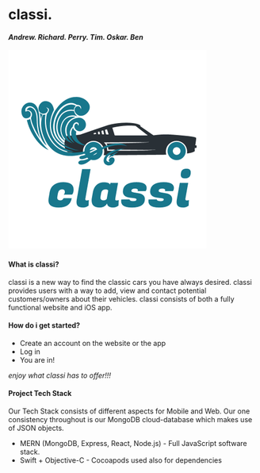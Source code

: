 <div>
    <h1> classi. </h1>
    <h4><i> Andrew. Richard. Perry. Tim. Oskar. Ben </i></h4>
    <img style="align: center" src="./Assets/classi.png"/>
    <h4> What is classi? </h4>
    <p>
        classi is a new way to find the classic cars you have always desired. classi provides users with a way to add, view and contact potential customers/owners about their vehicles. classi consists of both a fully functional website and iOS app.
    </p>
    <h4> How do i get started? </h4>
    <ul>
        <li> Create an account on the website or the app </li>
        <li> Log in </li>
        <li> You are in! </li>
    </ul>
    <p><i> enjoy what classi has to offer!!! </i><p>
    <h4> Project Tech Stack </h4>
    <p> 
        Our Tech Stack consists of different aspects for Mobile and Web. Our one consistency throughout is our MongoDB cloud-database which makes use of JSON objects.
    </p>
    <ul>
        <li> MERN (MongoDB, Express, React, Node.js) - Full JavaScript software stack. </li>
        <li> Swift + Objective-C - Cocoapods used also for dependencies </li>
    </ul>
</div>








